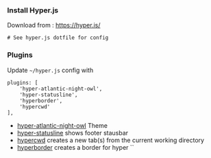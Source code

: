 ### Install Hyper.js

Download from :
https://hyper.is/

```
# See hyper.js dotfile for config
```

### Plugins

Update `~/hyper.js` config with 
```
plugins: [
    'hyper-atlantic-night-owl',
    'hyper-statusline',
    'hyperborder',
    'hypercwd'
],
```

- [hyper-atlantic-night-owl](https://github.com/abhijithvijayan/hyper-atlantic-night-owl) Theme
- [hyper-statusline](https://github.com/henrikdahl/hyper-statusline) shows footer stausbar
- [hypercwd](https://github.com/hharnisc/hypercwd) creates a new tab(s) from the current working directory
- [hyperborder](https://github.com/webmatze/hyperborder) creates a border for hyper
``